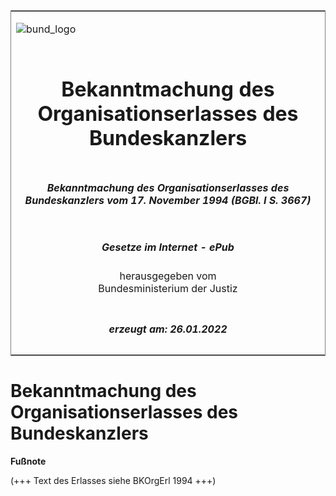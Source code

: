 <span id="DECKBLATT.html"></span>

<table border="0" frame="border" width="100%">

<tr valign="top">

<td align="left">

![bund\_logo](BfJ_2021_Web_de_de.gif)

</td>

<td align="right">

 

</td>

</tr>

<tr align="center" valign="middle">

<td colspan="2">

# Bekanntmachung des Organisationserlasses des Bundeskanzlers

</td>

</tr>

<tr align="center" valign="middle">

<td colspan="2">

##### Bekanntmachung des Organisationserlasses des Bundeskanzlers vom 17. November 1994 (BGBl. I S. 3667)

</td>

</tr>

<tr align="center" valign="middle">

<td colspan="2">

  
  

##### Gesetze im Internet - ePub  
  
herausgegeben vom  
Bundesministerium der Justiz

</td>

</tr>

<tr align="center" valign="bottom">

<td colspan="2">

  
  

##### erzeugt am: 26.01.2022

</td>

</tr>

</table>

<span id="BJNR366700994.html"></span>

# Bekanntmachung des Organisationserlasses des Bundeskanzlers

<div>

  
**Fußnote**

<div class="jnhtml">

<div>

<div class="jurAbsatz">

(+++ Text des Erlasses siehe BKOrgErl 1994 +++)

</div>

</div>

</div>

</div>
